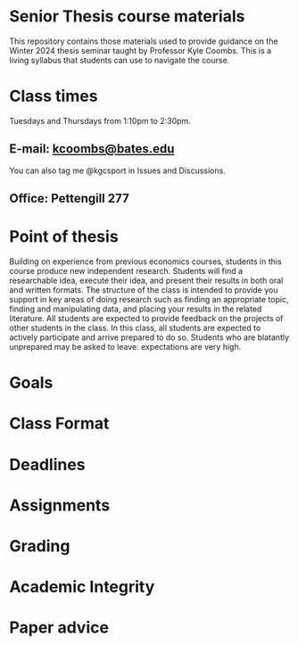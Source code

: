 # Senior Thesis course materials

This repository contains those materials used to provide guidance on the Winter 2024 thesis seminar taught by Professor Kyle Coombs. This is a living syllabus that students can use to navigate the course. 

# Class times

Tuesdays and Thursdays from 1:10pm to 2:30pm.

## E-mail: kcoombs@bates.edu

You can also tag me @kgcsport in Issues and Discussions. 

## Office: Pettengill 277

# Point of thesis

Building on experience from previous economics courses, students in this course produce new
independent research. Students will find a researchable idea, execute their idea, and present their
results in both oral and written formats. The structure of the class is intended to provide you support
in key areas of doing research such as finding an appropriate topic, finding and manipulating data,
and placing your results in the related literature. All students are expected to provide feedback
on the projects of other students in the class. In this class, all students are expected to actively
participate and arrive prepared to do so. Students who are blatantly unprepared may be asked to
leave: expectations are very high.

# Goals

# Class Format

# Deadlines

# Assignments

# Grading

# Academic Integrity

# Paper advice
